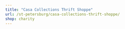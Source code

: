 ```yaml
---
title: "Casa Collections Thrift Shoppe"
url: /st-petersburg/casa-collections-thrift-shoppe/
shop: charity
---
```

